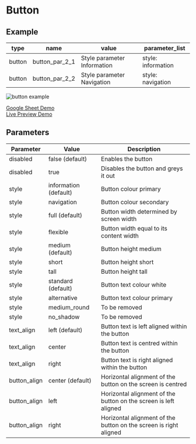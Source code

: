 # Button

## Example

| type      | name          | value                     |parameter_list |
| --------- | ------------  | ------                    |--------- |
|button	    |button_par_2_1	|Style parameter Information|style: information|
|button	    |button_par_2_2	|Style parameter Navigation	|style: navigation|

![button example](../assets/images/button.png)

[Google Sheet Demo](https://docs.google.com/spreadsheets/d/1OmgZICjM5EMT1KgLOU_ovDljRF_SPlpQAgkKWPrNX0s/edit#gid=569531329)   
[Live Preview Demo](https://plh-global.web.app/template/comp_button)

## Parameters

| Parameter             | Value               | Description |
| ---------             | -----------         | --------- |
|disabled	            |false (default)      | Enables the button|
|disabled	            |true                 | Disables the button and greys it out|
|style                  |information (default)| Button colour primary|
|style                  |navigation           | Button colour secondary|
|style                  |full (default)       | Button width determined by screen width|
|style                  |flexible             | Button width equal to its content width|
|style                  |medium (default)     | Button height medium|
|style                  |short                | Button height short|
|style                  |tall                 | Button height tall |
|style                  |standard (default)   | Button text colour white|
|style                  |alternative          | Button text colour primary|
|style                  |medium_round         | To be removed|
|style                  |no_shadow            | To be removed|
|text_align             |left (default)       | Button text is left aligned within the button |
|text_align             |center               | Button text is centred within the button|
|text_align             |right                | Button text is right aligned within the button|
|button_align           |center (default)     | Horizontal alignment of the button on the screen is centred|
|button_align           |left                 | Horizontal alignment of the button on the screen is left aligned|
|button_align           |right                | Horizontal alignment of the button on the screen is right aligned|



